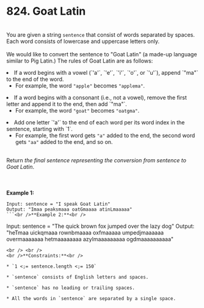 # 824. Goat Latin

<br />You are given a string `sentence` that consist of words separated by spaces. Each word consists of lowercase and uppercase letters only.<br />
<br />We would like to convert the sentence to "Goat Latin" (a made-up language similar to Pig Latin.) The rules of Goat Latin are as follows:<br />

<li>If a word begins with a vowel (`'a'`, `'e'`, `'i'`, `'o'`, or `'u'`), append `"ma"` to the end of the word.

	
* For example, the word `"apple"` becomes `"applema"`.


</li>
<li>If a word begins with a consonant (i.e., not a vowel), remove the first letter and append it to the end, then add `"ma"`.
	
* For example, the word `"goat"` becomes `"oatgma"`.


</li>
<li>Add one letter `'a'` to the end of each word per its word index in the sentence, starting with `1`.
	
* For example, the first word gets `"a"` added to the end, the second word gets `"aa"` added to the end, and so on.


</li>

<br />Return<em> the final sentence representing the conversion from sentence to Goat Latin</em>.<br />
<br /> <br />
<br />**Example 1:**<br />
```
Input: sentence = "I speak Goat Latin"
Output: "Imaa peaksmaaa oatGmaaaa atinLmaaaaa"
```<br />**Example 2:**<br />
```
Input: sentence = "The quick brown fox jumped over the lazy dog"
Output: "heTmaa uickqmaaa rownbmaaaa oxfmaaaaa umpedjmaaaaaa overmaaaaaaa hetmaaaaaaaa azylmaaaaaaaaa ogdmaaaaaaaaaa"
```
<br /> <br />
<br />**Constraints:**<br />

* `1 <;= sentence.length <;= 150`

* `sentence` consists of English letters and spaces.

* `sentence` has no leading or trailing spaces.

* All the words in `sentence` are separated by a single space.